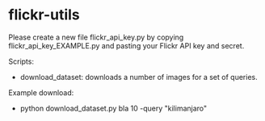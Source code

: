 flickr-utils
============

Please create a new file flickr_api_key.py by copying
flickr_api_key_EXAMPLE.py and pasting your Flickr API key and secret.

Scripts:

- download_dataset: downloads a number of images for a set of queries.

Example download:

- python download_dataset.py bla 10 -query "kilimanjaro"

